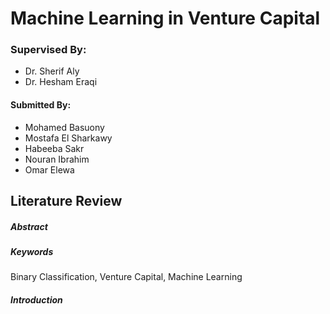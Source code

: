 # Machine Learning in Venture Capital

### Supervised By:

- Dr. Sherif Aly
- Dr. Hesham Eraqi

#### Submitted By:

- Mohamed Basuony
- Mostafa El Sharkawy
- Habeeba Sakr
- Nouran Ibrahim
- Omar Elewa

## Literature Review

##### Abstract

##### Keywords

Binary Classification, Venture Capital, Machine Learning

##### Introduction
